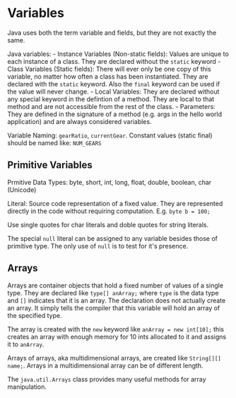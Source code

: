 # Variables

Java uses both the term variable and fields, but they are not exactly the same.

Java variables:
    - Instance Variables (Non-static fields): Values are unique to each instance of a class. They are declared without the `static` keyword
    - Class Variables (Static fields): There will ever only be one copy of this variable, no matter how often a class has been instantiated. They are declared with the `static` keyword. Also the `final` keyword can be used if the value will never change.
    - Local Variables: They are declared without any special keyword in the defintion of a method. They are local to that method and are not accessible from the rest of the class.
    - Parameters: They are defined in the signature of a method (e.g. args in the hello world application) and are always considered variables.

Variable Naming: `gearRatio`, `currentGear`.
Constant values (static final) should be named like: `NUM_GEARS`

## Primitive Variables

Prmitive Data Types: byte, short, int, long, float, double, boolean, char (Unicode)

Literal: Source code representation of a fixed value. They are represented directly in the code without requiring computation. E.g. `byte b = 100;`

Use single quotes for char literals and doble quotes for string literals.

The special `null` literal can be assigned to any variable besides those of primitive type. The only use of `null` is to test for it's presence.

## Arrays

Arrays are container objects that hold a fixed number of values of a single type. They are declared like `type[] anArray;` where `type` is the data type and `[]` indicates that it is an array. The declaration does not actually create an array. It simply tells the compiler that this variable will hold an array of the specified type.

The array is created with the `new` keyword like `anArray = new int[10];` this creates an array with enough memory for 10 ints allocated to it and assigns it to `anArray`.

Arrays of arrays, aka multidimensional arrays, are created like `String[][] name;`. Arrays in a multidimensional array can be of different length.

The `java.util.Arrays` class provides many useful methods for array manipulation.

